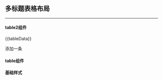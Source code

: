 ##  多标题表格布局

---

#### table2组件
{{tableData}}

<ks-table2
    v-bind:columns="columns2"
    v-bind:data="tableData"
    v-on:change-sort="sortChange"></ks-table2>

<ks-button v-on:click="addOneData">添加一条</ks-button>

<!-- <ks-table2
    v-bind:columns="columns"
    v-bind:data="tableData"
    v-bind:options="options"></ks-table2> -->


#### table组件
<!-- {{tableData}} -->
<!-- <ks-table 
    v-bind:data="tableData" 
    v-bind:columns="columns" 
    v-bind:options="options"></ks-table> -->


<script type="text/javascript">
    export default {
        data(){
            return {
                columns:['id','name','age','操作'],
                columns2:[
                    {
                        key:'table-idx',
                        title:'序号',
                        width:'60px'
                    },
                    {key:'id',title:'下标值'},
                    {key:'name',title:'名字',sortable:true,
                        template(val,index){
                            return val.name+'==='
                        }
                    },
                    {key:'age',title:'年龄',sortable:'asc'},
                    {
                        key:'operator',
                        title:'操作',
                        template(val,index){
                            return `<a href="javascript:;" v-on:click.stop="output('${index}')" >操作</a><span>|</span><a href="javascript:;" v-on:click.stop="remove('${index}')" >删除</a>`
                        }
                    }
                ],
                tableData: [
                    {id:1, name:"John",age:"sss"}
                ]
            }
        },
        methods:{
            addOneData(val){
                this.tableData.push({id:1, name:"John--",age:"sss",work:'IT',work2:'IT2',operator:''})   
            },
            output(val){
                this.$KsNotice.info('点击序列',val)
            },
            remove(index){
                // alert('delete: '+index)
                this.tableData.splice(index,1)
            },
            sortChange(key,val){
                // alert(key,val)
                
            }
        },
        created(){
            // setTimeout(()=>{
            //     this.tableData = [{id:1, name:"John--",age:"sss",work:'IT',work2:'IT2',operator:''}]    
            // },10000)
            
        }
    }
</script>

####  基础样式



<br>

<!-- 
rowspan="2"  意思是向下合并两个单元格
colspan="2"  意思是向右合并两个单元格
<div class="multiple-table">
    <table>  
        <thead>    
            <tr>      
                <th rowspan="2">表头一</th>      
                <th rowspan="2">表头二</th>      
                <th colspan="2"><div>表头三</div></th>      
                <th colspan="3"><div>表头四</div></th>
                <th rowspan="2">表头五</th>     
            </tr>    
            <tr>      
                <th>当月</th>      
                <th>上月</th>      
                <th>当月</th>      
                <th>上月</th>      
                <th>其他</th>      
            </tr>  
        </thead>  
        <tbody>    
            <tr>      
                <td v-for="1 in 8">第1行,第{{$index+1}}列</td> 
            </tr>    
            <tr> 
                <td v-for="1 in 8">第2行,第{{$index+1}}列</td> 
            </tr>    
            <tr>      
                <td v-for="1 in 8">第3行,第{{$index+1}}列</td>   
            </tr> 
        </tbody>
    </table>
</div> -->




